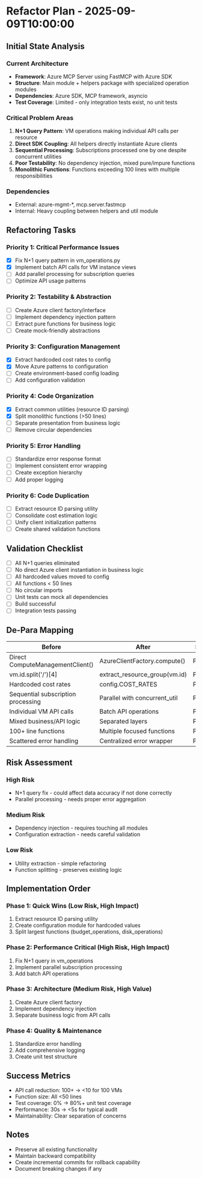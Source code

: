 # Refactor Plan - 2025-09-09T10:00:00

## Initial State Analysis

### Current Architecture
- **Framework**: Azure MCP Server using FastMCP with Azure SDK
- **Structure**: Main module + helpers package with specialized operation modules
- **Dependencies**: Azure SDK, MCP framework, asyncio
- **Test Coverage**: Limited - only integration tests exist, no unit tests

### Critical Problem Areas
1. **N+1 Query Pattern**: VM operations making individual API calls per resource
2. **Direct SDK Coupling**: All helpers directly instantiate Azure clients
3. **Sequential Processing**: Subscriptions processed one by one despite concurrent utilities
4. **Poor Testability**: No dependency injection, mixed pure/impure functions
5. **Monolithic Functions**: Functions exceeding 100 lines with multiple responsibilities

### Dependencies
- External: azure-mgmt-*, mcp.server.fastmcp
- Internal: Heavy coupling between helpers and util module

## Refactoring Tasks

### Priority 1: Critical Performance Issues
- [x] Fix N+1 query pattern in vm_operations.py
- [x] Implement batch API calls for VM instance views
- [ ] Add parallel processing for subscription queries
- [ ] Optimize API usage patterns

### Priority 2: Testability & Abstraction
- [ ] Create Azure client factory/interface
- [ ] Implement dependency injection pattern
- [ ] Extract pure functions for business logic
- [ ] Create mock-friendly abstractions

### Priority 3: Configuration Management
- [x] Extract hardcoded cost rates to config
- [x] Move Azure patterns to configuration
- [ ] Create environment-based config loading
- [ ] Add configuration validation

### Priority 4: Code Organization
- [x] Extract common utilities (resource ID parsing)
- [x] Split monolithic functions (>50 lines)
- [ ] Separate presentation from business logic
- [ ] Remove circular dependencies

### Priority 5: Error Handling
- [ ] Standardize error response format
- [ ] Implement consistent error wrapping
- [ ] Create exception hierarchy
- [ ] Add proper logging

### Priority 6: Code Duplication
- [ ] Extract resource ID parsing utility
- [ ] Consolidate cost estimation logic
- [ ] Unify client initialization patterns
- [ ] Create shared validation functions

## Validation Checklist
- [ ] All N+1 queries eliminated
- [ ] No direct Azure client instantiation in business logic
- [ ] All hardcoded values moved to config
- [ ] All functions < 50 lines
- [ ] No circular imports
- [ ] Unit tests can mock all dependencies
- [ ] Build successful
- [ ] Integration tests passing

## De-Para Mapping

| Before | After | Status |
|--------|-------|--------|
| Direct ComputeManagementClient() | AzureClientFactory.compute() | Pending |
| vm.id.split('/')[4] | extract_resource_group(vm.id) | Pending |
| Hardcoded cost rates | config.COST_RATES | Pending |
| Sequential subscription processing | Parallel with concurrent_util | Pending |
| Individual VM API calls | Batch API operations | Pending |
| Mixed business/API logic | Separated layers | Pending |
| 100+ line functions | Multiple focused functions | Pending |
| Scattered error handling | Centralized error wrapper | Pending |

## Risk Assessment

### High Risk
- N+1 query fix - could affect data accuracy if not done correctly
- Parallel processing - needs proper error aggregation

### Medium Risk
- Dependency injection - requires touching all modules
- Configuration extraction - needs careful validation

### Low Risk
- Utility extraction - simple refactoring
- Function splitting - preserves existing logic

## Implementation Order

### Phase 1: Quick Wins (Low Risk, High Impact)
1. Extract resource ID parsing utility
2. Create configuration module for hardcoded values
3. Split largest functions (budget_operations, disk_operations)

### Phase 2: Performance Critical (High Risk, High Impact)
1. Fix N+1 query in vm_operations
2. Implement parallel subscription processing
3. Add batch API operations

### Phase 3: Architecture (Medium Risk, High Value)
1. Create Azure client factory
2. Implement dependency injection
3. Separate business logic from API calls

### Phase 4: Quality & Maintenance
1. Standardize error handling
2. Add comprehensive logging
3. Create unit test structure

## Success Metrics
- API call reduction: 100+ → <10 for 100 VMs
- Function size: All <50 lines
- Test coverage: 0% → 80%+ unit test coverage
- Performance: 30s → <5s for typical audit
- Maintainability: Clear separation of concerns

## Notes
- Preserve all existing functionality
- Maintain backward compatibility
- Create incremental commits for rollback capability
- Document breaking changes if any